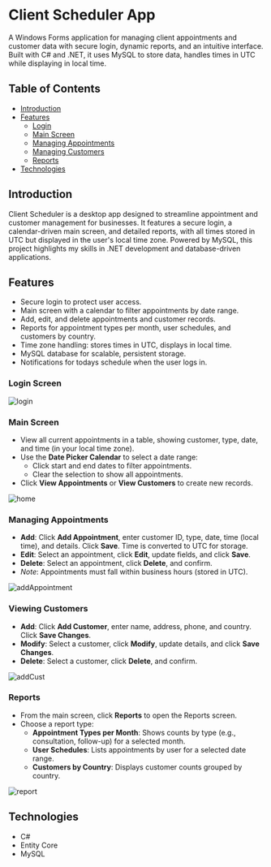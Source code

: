 # Client Scheduler App

A Windows Forms application for managing client appointments and customer data with secure login, dynamic reports, and an intuitive interface. Built with C# and .NET, it uses MySQL to store data, handles times in UTC while displaying in local time.
## Table of Contents
- [Introduction](#introduction)
- [Features](#features)
  - [Login](#login)
  - [Main Screen](#main-screen)
  - [Managing Appointments](#managing-appointments)
  - [Managing Customers](#managing-customers)
  - [Reports](#reports)
- [Technologies](#technologies)


## Introduction

Client Scheduler is a desktop app designed to streamline appointment and customer management for businesses. It features a secure login, a calendar-driven main screen, and detailed reports, with all times stored in UTC but displayed in the user's local time zone. Powered by MySQL, this project highlights my skills in .NET development and database-driven applications.

## Features

- Secure login to protect user access.
- Main screen with a calendar to filter appointments by date range.
- Add, edit, and delete appointments and customer records.
- Reports for appointment types per month, user schedules, and customers by country.
- Time zone handling: stores times in UTC, displays in local time.
- MySQL database for scalable, persistent storage.
- Notifications for todays schedule when the user logs in. 

### Login Screen

![login](https://github.com/user-attachments/assets/e6c4fe9d-1250-4f66-8ce6-edf16ab9a7b1)


### Main Screen

- View all current appointments in a table, showing customer, type, date, and time (in your local time zone).
- Use the **Date Picker Calendar** to select a date range:
  - Click start and end dates to filter appointments.
  - Clear the selection to show all appointments.
- Click **View Appointments** or **View Customers** to create new records.

![home](https://github.com/user-attachments/assets/41b2a80d-9cd8-475f-9281-ea51ab6ed91f)


### Managing Appointments

- **Add**: Click **Add Appointment**, enter customer ID, type, date, time (local time), and details. Click **Save**. Time is converted to UTC for storage.
- **Edit**: Select an appointment, click **Edit**, update fields, and click **Save**.
- **Delete**: Select an appointment, click **Delete**, and confirm.
- *Note*: Appointments must fall within business hours (stored in UTC).

![addAppointment](https://github.com/user-attachments/assets/c7614811-90d6-4f8e-9648-3ccfd1741638)


### Viewing Customers

- **Add**: Click **Add Customer**, enter name, address, phone, and country. Click **Save Changes**.
- **Modify**: Select a customer, click **Modify**, update details, and click **Save Changes**.
- **Delete**: Select a customer, click **Delete**, and confirm.

![addCust](https://github.com/user-attachments/assets/caf01d93-dfd9-43c4-ba3b-4744fd391c99)


### Reports

- From the main screen, click **Reports** to open the Reports screen.
- Choose a report type:
  - **Appointment Types per Month**: Shows counts by type (e.g., consultation, follow-up) for a selected month.
  - **User Schedules**: Lists appointments by user for a selected date range.
  - **Customers by Country**: Displays customer counts grouped by country.

![report](https://github.com/user-attachments/assets/35652963-8358-4f2d-b630-10c97f0eeca1)


## Technologies

- C# 
- Entity Core
- MySQL 

